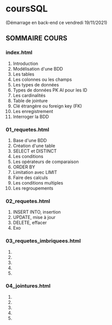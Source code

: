 # coursSQL

(Démarrage en back-end ce vendredi 19/11/2021)

## SOMMAIRE COURS

### index.html
1. Introduction
2. Modélisation d'une BDD
3. Les tables
4. Les colonnes ou les champs
5. Les types de données
6. Types de données PK AI pour les ID
7. Les cardinalités
8. Table de jointure
9. Clé étrangère ou foreign key (FK)
10. Les enregistrement
11. Interroger la BDD

### 01_requetes.html
1. Base d'une BDD
2. Création d'une table
3. SELECT et DISTINCT
4. Les conditions
5. Les opérateurs de comparaison
6. ORDER BY
7. Limitation avec LIMIT
8. Faire des calculs
9. Les conditions multiples
10. Les regroupements

### 02_requetes.html
1. INSERT INTO, insertion
2. UPDATE, mise à jour
3. DELETE, effacer
4. Exo

### 03_requetes_imbriquees.html
1. 
2.
3.
4.
5.

### 04_jointures.html
1. 
2.
3.
4.
5.


